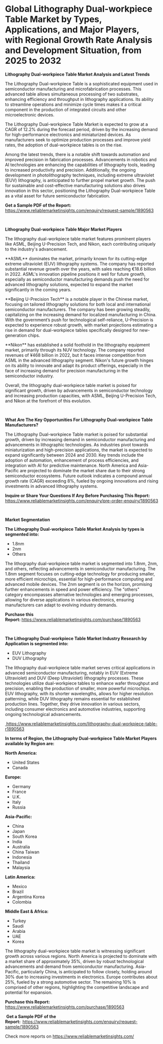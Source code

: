 <p><h1>Global Lithography Dual-workpiece Table Market by Types, Applications, and Major Players, with Regional Growth Rate Analysis and Development Situation, from 2025 to 2032</h1></p><p><strong>Lithography Dual-workpiece Table Market Analysis and Latest Trends</strong></p>
<p><p>The Lithography Dual-workpiece Table is a sophisticated equipment used in semiconductor manufacturing and microfabrication processes. This advanced table allows simultaneous processing of two substrates, enhancing efficiency and throughput in lithography applications. Its ability to streamline operations and minimize cycle times makes it a critical component in the production of integrated circuits and other microelectronic devices.</p><p>The Lithography Dual-workpiece Table Market is expected to grow at a CAGR of 12.2% during the forecast period, driven by the increasing demand for high-performance electronics and miniaturized devices. As manufacturers seek to optimize production processes and improve yield rates, the adoption of dual-workpiece tables is on the rise. </p><p>Among the latest trends, there is a notable shift towards automation and improved precision in fabrication processes. Advancements in robotics and AI technologies are enhancing the capabilities of lithography tools, leading to increased productivity and precision. Additionally, the ongoing development in photolithography techniques, including extreme ultraviolet (EUV) lithography, is anticipated to further propel market growth. The push for sustainable and cost-effective manufacturing solutions also drives innovation in this sector, positioning the Lithography Dual-workpiece Table as a vital asset for future semiconductor fabrication.</p></p>
<p><strong>Get a Sample PDF of the Report:&nbsp;</strong> <a href="https://www.reliablemarketinsights.com/enquiry/request-sample/1890563?utm_campaign=3291&utm_medium=2&utm_source=Github&utm_content=ia&utm_term=07042025&utm_id=lithography-dual-workpiece-table">https://www.reliablemarketinsights.com/enquiry/request-sample/1890563</a></p>
<p>&nbsp;</p>
<p><strong>Lithography Dual-workpiece Table Major Market Players</strong></p>
<p><p>The lithography dual-workpiece table market features prominent players like ASML, Beijing U-Precision Tech, and Nikon, each contributing uniquely to the industry's advancement.</p><p>**ASML** dominates the market, primarily known for its cutting-edge extreme ultraviolet (EUV) lithography systems. The company has reported substantial revenue growth over the years, with sales reaching €18.6 billion in 2022. ASML's innovation pipeline positions it well for future growth, especially as semiconductor manufacturing demands push the need for advanced lithography solutions, expected to expand the market significantly in the coming years.</p><p>**Beijing U-Precision Tech** is a notable player in the Chinese market, focusing on tailored lithography solutions for both local and international semiconductor manufacturers. The company has been growing steadily, capitalizing on the increasing demand for localized manufacturing in China. With the government’s push for technological self-reliance, U-Precision is expected to experience robust growth, with market projections estimating a rise in demand for dual-workpiece tables specifically designed for new-generation chips.</p><p>**Nikon** has established a solid foothold in the lithography equipment market, primarily through its NUV technology. The company reported revenues of ¥468 billion in 2022, but it faces intense competition from ASML in the advanced lithography segment. Nikon's future growth hinges on its ability to innovate and adapt its product offerings, especially in the face of increasing demand for precision manufacturing in the semiconductor industry.</p><p>Overall, the lithography dual-workpiece table market is poised for significant growth, driven by advancements in semiconductor technology and increasing production capacities, with ASML, Beijing U-Precision Tech, and Nikon at the forefront of this evolution.</p></p>
<p>&nbsp;</p>
<p><strong>What Are The Key Opportunities For Lithography Dual-workpiece Table Manufacturers?</strong></p>
<p><p>The Lithography Dual-workpiece Table market is poised for substantial growth, driven by increasing demand in semiconductor manufacturing and advancements in lithographic technologies. As industries pivot towards miniaturization and high-precision applications, the market is expected to expand significantly between 2024 and 2030. Key trends include the adoption of automation, enhancement of process efficiencies, and integration with AI for predictive maintenance. North America and Asia-Pacific are projected to dominate the market share due to their strong semiconductor ecosystems. Future outlook indicates a compound annual growth rate (CAGR) exceeding 8%, fueled by ongoing innovations and rising investments in advanced lithography systems.</p></p>
<p><strong>Inquire or Share Your Questions If Any Before Purchasing This Report:</strong> <a href="https://www.reliablemarketinsights.com/enquiry/pre-order-enquiry/1890563?utm_campaign=3291&utm_medium=2&utm_source=Github&utm_content=ia&utm_term=07042025&utm_id=lithography-dual-workpiece-table">https://www.reliablemarketinsights.com/enquiry/pre-order-enquiry/1890563</a></p>
<p>&nbsp;</p>
<p><strong>Market Segmentation</strong></p>
<p><strong>The Lithography Dual-workpiece Table Market Analysis by types is segmented into:</strong></p>
<p><ul><li>1.8nm</li><li>2nm</li><li>Others</li></ul></p>
<p><p>The lithography dual-workpiece table market is segmented into 1.8nm, 2nm, and others, reflecting advancements in semiconductor manufacturing. The 1.8nm segment focuses on cutting-edge technology for producing smaller, more efficient microchips, essential for high-performance computing and advanced mobile devices. The 2nm segment is on the horizon, promising further enhancements in speed and power efficiency. The "others" category encompasses alternative technologies and emerging processes, allowing for diverse applications in various electronics, ensuring manufacturers can adapt to evolving industry demands.</p></p>
<p><strong>Purchase this Report:&nbsp;</strong><a href="https://www.reliablemarketinsights.com/purchase/1890563?utm_campaign=3291&utm_medium=2&utm_source=Github&utm_content=ia&utm_term=07042025&utm_id=lithography-dual-workpiece-table">https://www.reliablemarketinsights.com/purchase/1890563</a></p>
<p>&nbsp;</p>
<p><strong>The Lithography Dual-workpiece Table Market Industry Research by Application is segmented into:</strong></p>
<p><ul><li>EUV Lithography</li><li>DUV Lithography</li></ul></p>
<p><p>The lithography dual-workpiece table market serves critical applications in advanced semiconductor manufacturing, notably in EUV (Extreme Ultraviolet) and DUV (Deep Ultraviolet) lithography processes. These technologies utilize dual-workpiece tables to enhance wafer throughput and precision, enabling the production of smaller, more powerful microchips. EUV lithography, with its shorter wavelengths, allows for higher resolution patterning, while DUV lithography remains essential for established production lines. Together, they drive innovation in various sectors, including consumer electronics and automotive industries, supporting ongoing technological advancements.</p></p>
<p><a href="https://www.reliablemarketinsights.com/lithography-dual-workpiece-table-r1890563?utm_campaign=3291&utm_medium=2&utm_source=Github&utm_content=ia&utm_term=07042025&utm_id=lithography-dual-workpiece-table">&nbsp;https://www.reliablemarketinsights.com/lithography-dual-workpiece-table-r1890563</a></p>
<p><strong>In terms of Region, the Lithography Dual-workpiece Table Market Players available by Region are:</strong></p>
<p>
    <p> <strong> North America: </strong>
        <ul>
            <li>United States</li>
            <li>Canada</li>
        </ul>
        </p> 
    <p> <strong> Europe: </strong>
        <ul>
            <li>Germany</li>
            <li>France</li>
            <li>U.K.</li>
            <li>Italy</li>
            <li>Russia</li>
        </ul>
        </p> 
    <p> <strong> Asia-Pacific: </strong>
        <ul>
            <li>China</li>
            <li>Japan</li>
            <li>South Korea</li>
            <li>India</li>
            <li>Australia</li>
            <li>China Taiwan</li>
            <li>Indonesia</li>
            <li>Thailand</li>
            <li>Malaysia</li>
        </ul>
        </p> 
    <p> <strong> Latin America: </strong>
        <ul>
            <li>Mexico</li>
            <li>Brazil</li>
            <li>Argentina Korea</li>
            <li>Colombia</li>
        </ul>
        </p> 
    <p> <strong> Middle East & Africa: </strong>
        <ul>
            <li>Turkey</li>
            <li>Saudi</li>
            <li>Arabia</li>
            <li>UAE</li>
            <li>Korea</li>
        </ul>
    </p>
    </p>
<p><p>The lithography dual-workpiece table market is witnessing significant growth across various regions. North America is projected to dominate with a market share of approximately 35%, driven by robust technological advancements and demand from semiconductor manufacturing. Asia-Pacific, particularly China, is anticipated to follow closely, holding around 30% due to increasing investments in electronics. Europe contributes about 25%, fueled by a strong automotive sector. The remaining 10% is comprised of other regions, highlighting the competitive landscape and potential for expansion.</p></p>
<p><strong>Purchase this Report: </strong><a href="https://www.reliablemarketinsights.com/purchase/1890563?utm_campaign=3291&utm_medium=2&utm_source=Github&utm_content=ia&utm_term=07042025&utm_id=lithography-dual-workpiece-table">https://www.reliablemarketinsights.com/purchase/1890563</a></p>
<p>&nbsp;<strong>Get a Sample PDF of the Report:&nbsp;&nbsp;</strong><a href="https://www.reliablemarketinsights.com/enquiry/request-sample/1890563?utm_campaign=3291&utm_medium=2&utm_source=Github&utm_content=ia&utm_term=07042025&utm_id=lithography-dual-workpiece-table">https://www.reliablemarketinsights.com/enquiry/request-sample/1890563</a></p>
<p><strong></strong></p>
<p>Check more reports on <a href="https://www.reliablemarketinsights.com/?utm_campaign=3291&utm_medium=2&utm_source=Github&utm_content=ia&utm_term=07042025&utm_id=lithography-dual-workpiece-table">https://www.reliablemarketinsights.com/</a></p>